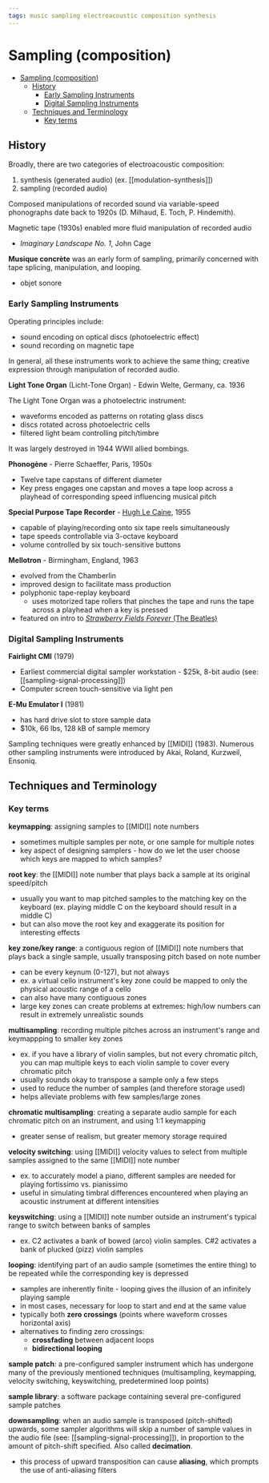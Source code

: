 ```yaml
---
tags: music sampling electroacoustic composition synthesis
---
```


# Sampling (composition)

- [Sampling (composition)](#sampling-composition)
  - [History](#history)
    - [Early Sampling Instruments](#early-sampling-instruments)
    - [Digital Sampling Instruments](#digital-sampling-instruments)
  - [Techniques and Terminology](#techniques-and-terminology)
    - [Key terms](#key-terms)

## History

Broadly, there are two categories of electroacoustic composition:

1. synthesis (generated audio) (ex. [[modulation-synthesis]])
2. sampling (recorded audio)

Composed manipulations of recorded sound via variable-speed phonographs date back to 1920s (D. Milhaud, E. Toch, P. Hindemith).

Magnetic tape (1930s) enabled more fluid manipulation of recorded audio

- _Imaginary Landscape No. 1_, John Cage

**Musique concrète** was an early form of sampling, primarily concerned with tape splicing, manipulation, and looping.

- objet sonore

### Early Sampling Instruments

Operating principles include:

- sound encoding on optical discs (photoelectric effect)
- sound recording on magnetic tape

In general, all these instruments work to achieve the same thing; creative expression through manipulation of recorded audio.

**Light Tone Organ** (Licht-Tone Organ) - Edwin Welte, Germany, ca. 1936

The Light Tone Organ was a photoelectric instrument:

- waveforms encoded as patterns on rotating glass discs
- discs rotated across photoelectric cells
- filtered light beam controlling pitch/timbre

It was largely destroyed in 1944 WWII allied bombings.

**Phonogène** - Pierre Schaeffer, Paris, 1950s

- Twelve tape capstans of different diameter
- Key press engages one capstan and moves a tape loop across a playhead of corresponding speed influencing musical pitch

**Special Purpose Tape Recorder** - [Hugh Le Caine](https://hughlecaine.com/en/), 1955

- capable of playing/recording onto six tape reels simultaneously
- tape speeds controllable via 3-octave keyboard
- volume controlled by six touch-sensitive buttons

**Mellotron** - Birmingham, England, 1963

- evolved from the Chamberlin
- improved design to facilitate mass production
- polyphonic tape-replay keyboard
  - uses motorized tape rollers that pinches the tape and runs the tape across a playhead when a key is pressed
- featured on intro to [_Strawberry Fields Forever_ (The Beatles)](https://open.spotify.com/track/3Am0IbOxmvlSXro7N5iSfZ?si=b8928693a63f412d)

### Digital Sampling Instruments

**Fairlight CMI** (1979)

- Earliest commercial digital sampler workstation - $25k, 8-bit audio (see: [[sampling-signal-processing]])
- Computer screen touch-sensitive via light pen

**E-Mu Emulator I** (1981)

- has hard drive slot to store sample data
- $10k, 66 lbs, 128 kB of sample memory

Sampling techniques were greatly enhanced by [[MIDI]] (1983). Numerous other sampling instruments were introduced by Akai, Roland, Kurzweil, Ensoniq.

## Techniques and Terminology

### Key terms

**keymapping**: assigning samples to [[MIDI]] note numbers

- sometimes multiple samples per note, or one sample for multiple notes
- key aspect of designing samplers - how do we let the user choose which keys are mapped to which samples?

**root key**: the [[MIDI]] note number that plays back a sample at its original speed/pitch

- usually you want to map pitched samples to the matching key on the keyboard (ex. playing middle C on the keyboard should result in a middle C)
- but can also move the root key and exaggerate its position for interesting effects

**key zone/key range**: a contiguous region of [[MIDI]] note numbers that plays back a single sample, usually transposing pitch based on note number

- can be every keynum (0-127), but not always
- ex. a virtual cello instrument's key zone could be mapped to only the physical acoustic range of a cello
- can also have many contiguous zones
- large key zones can create problems at extremes: high/low numbers can result in extremely unrealistic sounds

**multisampling**: recording multiple pitches across an instrument's range and keymappping to smaller key zones

- ex. if you have a library of violin samples, but not every chromatic pitch, you can map multiple keys to each violin sample to cover every chromatic pitch
- usually sounds okay to transpose a sample only a few steps
- used to reduce the number of samples (and therefore storage used)
- helps alleviate problems with few samples/large zones

**chromatic multisampling**: creating a separate audio sample for each chromatic pitch on an instrument, and using 1:1 keymapping

- greater sense of realism, but greater memory storage required

**velocity switching**: using [[MIDI]] velocity values to select from multiple samples assigned to the same [[MIDI]] note number

- ex. to accurately model a piano, different samples are needed for playing fortissimo vs. pianissimo
- useful in simulating timbral differences encountered when playing an acoustic instrument at different intensities

**keyswitching**: using a [[MIDI]] note number outside an instrument's typical range to switch between banks of samples

- ex. C2 activates a bank of bowed (arco) violin samples. C#2 activates a bank of plucked (pizz) violin samples

**looping**: identifying part of an audio sample (sometimes the entire thing) to be repeated while the corresponding key is depressed

- samples are inherently finite - looping gives the illusion of an infinitely playing sample
- in most cases, necessary for loop to start and end at the same value
- typically both **zero crossings** (points where waveform crosses horizontal axis)
- alternatives to finding zero crossings:
  - **crossfading** between adjacent loops
  - **bidirectional looping**

**sample patch**: a pre-configured sampler instrument which has undergone many of the previously mentioned techniques (multisampling, keymapping, velocity switching, keyswitching, predetermined loop points)

**sample library**: a software package containing several pre-configured sample patches

**downsampling**: when an audio sample is transposed (pitch-shifted) upwards, some sampler algorithms will skip a number of sample values in the audio file (see: [[sampling-signal-processing]]), in proportion to the amount of pitch-shift specified. Also called **decimation**.

- this process of upward transposition can cause **aliasing**, which prompts the use of anti-aliasing filters
